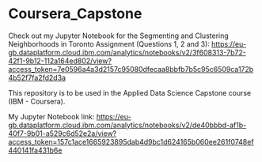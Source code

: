 # Coursera_Capstone

Check out my Jupyter Notebook for the Segmenting and Clustering Neighborhoods in Toronto Assignment (Questions 1, 2 and 3):
https://eu-gb.dataplatform.cloud.ibm.com/analytics/notebooks/v2/3f608313-7b72-42f1-9b12-112a164ed802/view?access_token=7e0596a4a3d2157c95080dfecaa8bbfb7b5c95c6509ca172b4b52f7fa2fd2d3a



This repository is to be used in the Applied Data Science Capstone course (IBM - Coursera).

My Jupyter Notebook link: https://eu-gb.dataplatform.cloud.ibm.com/analytics/notebooks/v2/de40bbbd-af1b-40f7-9b01-a529c6d52e2a/view?access_token=157c1ace1665923895dab4d9bc1d624165b060ee261f0748ef440141fa431b6e
